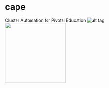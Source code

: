 # cape
Cluster Automation for Pivotal Education
![alt tag]()
<img src="https://github.com/dbbaskette/cape/raw/gh-pages/images/cape.jpg" width="200">  


